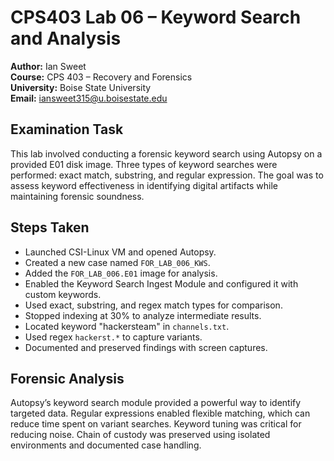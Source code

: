 # CPS403 Lab 06 – Keyword Search and Analysis

**Author:** Ian Sweet  
**Course:** CPS 403 – Recovery and Forensics  
**University:** Boise State University  
**Email:** iansweet315@u.boisestate.edu

## Examination Task

This lab involved conducting a forensic keyword search using Autopsy on a provided E01 disk image. Three types of keyword searches were performed: exact match, substring, and regular expression. The goal was to assess keyword effectiveness in identifying digital artifacts while maintaining forensic soundness.

## Steps Taken

- Launched CSI-Linux VM and opened Autopsy.
- Created a new case named `FOR_LAB_006_KWS`.
- Added the `FOR_LAB_006.E01` image for analysis.
- Enabled the Keyword Search Ingest Module and configured it with custom keywords.
- Used exact, substring, and regex match types for comparison.
- Stopped indexing at 30% to analyze intermediate results.
- Located keyword "hackersteam" in `channels.txt`.
- Used regex `hackerst.*` to capture variants.
- Documented and preserved findings with screen captures.

## Forensic Analysis

Autopsy’s keyword search module provided a powerful way to identify targeted data. Regular expressions enabled flexible matching, which can reduce time spent on variant searches. Keyword tuning was critical for reducing noise. Chain of custody was preserved using isolated environments and documented case handling.
